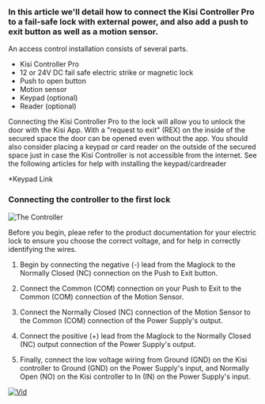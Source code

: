 <h3>In this article we'll detail how to connect the Kisi Controller Pro to a fail-safe lock with external power, and also add a push to exit button as well as a motion sensor.</h3>

An access control installation consists of several parts. 
* Kisi Controller Pro
* 12 or 24V DC fail safe electric strike or magnetic lock
* Push to open button
* Motion sensor
* Keypad (optional)
* Reader (optional)

Connecting the Kisi Controller Pro to the lock will allow you to unlock the door with the Kisi App. With a "request to exit" (REX) on the inside of the secured space the door can be opened even without the app. You should also consider placing a keypad or card reader on the outside of the secured space just in case the Kisi Controller is not accessible from the internet. See the following articles for help with installing the keypad/cardreader

*Keypad Link

<h3>Connecting the controller to the first lock</h3> 
<p>
  
![The Controller](https://help.kisi.io/hc/article_attachments/360053218093/REX_and_Motion_Sensor.png)

</p>
<p>
Before you begin, pleae refer to the product documentation for your electric lock to ensure you choose the correct voltage, and for help in correctly identifying the wires.
</p>

1. Begin by connecting the negative (-) lead from the Maglock to the Normally Closed (NC) connection on the Push to Exit button.

2. Connect the Common (COM) connection on your Push to Exit to the Common (COM) connection of the Motion Sensor.

3. Connect the Normally Closed (NC) connection of the Motion Sensor to the Common (COM) connection of the Power Supply's output.

4. Connect the positive (+) lead from the Maglock to the Normally Closed (NC) output connection of the Power Supply's output.

5. Finally, connect the low voltage wiring from Ground (GND) on the Kisi controller to Ground (GND) on the Power Supply's input, and Normally Open (NO) on the Kisi controller to In (IN) on the Power Supply's input.

[![Vid](http://img.youtube.com/vi/H0vQgyN_pN0/0.jpg)](https://www.youtube.com/watch?v=H0vQgyN_pN0)
